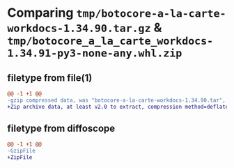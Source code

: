 # Comparing `tmp/botocore-a-la-carte-workdocs-1.34.90.tar.gz` & `tmp/botocore_a_la_carte_workdocs-1.34.91-py3-none-any.whl.zip`

## filetype from file(1)

```diff
@@ -1 +1 @@
-gzip compressed data, was "botocore-a-la-carte-workdocs-1.34.90.tar", last modified: Wed Apr 24 01:02:27 2024, max compression
+Zip archive data, at least v2.0 to extract, compression method=deflate
```

## filetype from diffoscope

```diff
@@ -1 +1 @@
-GzipFile
+ZipFile
```

